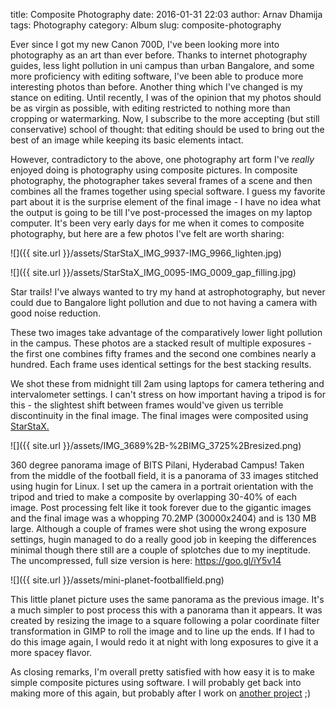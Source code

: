 title: Composite Photography
date: 2016-01-31 22:03
author: Arnav Dhamija
tags: Photography
category: Album
slug: composite-photography

Ever since I got my new Canon 700D, I've been looking more into photography as
an art than ever before. Thanks to internet photography guides, less light
pollution in uni campus than urban Bangalore, and some more proficiency with
editing software, I've been able to produce more interesting photos than
before. Another thing which I've changed is my stance on editing. Until
recently, I was of the opinion that my photos should be as virgin as possible,
with editing restricted to nothing more than cropping or watermarking. Now, I
subscribe to the more accepting (but still conservative) school of thought:
that editing should be used to bring out the best of an image while keeping
its basic elements intact.  

However, contradictory to the above, one photography art form I've _really_
enjoyed doing is photography using composite pictures. In composite
photography, the photographer takes several frames of a scene and then
combines all the frames together using special software. I guess my favorite
part about it is the surprise element of the final image - I have no idea what
the output is going to be till I've post-processed the images on my laptop
computer. It's been very early days for me when it comes to composite
photography, but here are a few photos I've felt are worth sharing:  


![]({{ site.url }}/assets/StarStaX_IMG_9937-IMG_9966_lighten.jpg)

![]({{ site.url }}/assets/StarStaX_IMG_0095-IMG_0009_gap_filling.jpg)


Star trails! I've always wanted to try my hand at astrophotography, but never
could due to Bangalore light pollution and due to not having a camera with
good noise reduction.  

These two images take advantage of the comparatively lower light pollution in
the campus. These photos are a stacked result of multiple exposures - the
first one combines fifty frames and the second one combines nearly a hundred.
Each frame uses identical settings for the best stacking results.  

We shot these from midnight till 2am using  laptops for camera tethering and
intervalometer settings. I can't stress on how important having a tripod is
for this - the slightest shift between frames would've given us terrible
discontinuity in the final image. The final images were composited using
[StarStaX.](http://www.markus-enzweiler.de/software/software.html)  

![]({{ site.url }}/assets/IMG_3689%2B-%2BIMG_3725%2Bresized.png)

360 degree panorama image of BITS Pilani, Hyderabad Campus! Taken from the
middle of the football field, it is a panorama of 33 images stitched using
hugin for Linux. I set up the camera in a portrait orientation with the tripod
and tried to make a composite by overlapping 30-40% of each image. Post
processing felt like it took forever due to the gigantic images and the final
image was a whopping 70.2MP (30000x2404) and is 130 MB large. Although a
couple of frames were shot using the wrong exposure settings, hugin managed to
do a really good job in keeping the differences minimal though there still are
a couple of splotches due to my ineptitude. The uncompressed, full size
version is here: <https://goo.gl/iY5v14>  

![]({{ site.url }}/assets/mini-planet-footballfield.png)

This little planet picture uses the same panorama as the previous image. It's
a much simpler to post process this with a panorama than it appears. It was
created by resizing the image to a square following a polar coordinate filter
transformation in GIMP to roll the image and to line up the ends. If I had to
do this image again, I would redo it at night with long exposures to give it a
more spacey flavor.  

As closing remarks, I'm overall pretty satisfied with how easy it is to make
simple composite pictures using software. I will probably get back into making
more of this again, but probably after I work on [another
project](https://developers.google.com/open-source/gsoc/) ;)
